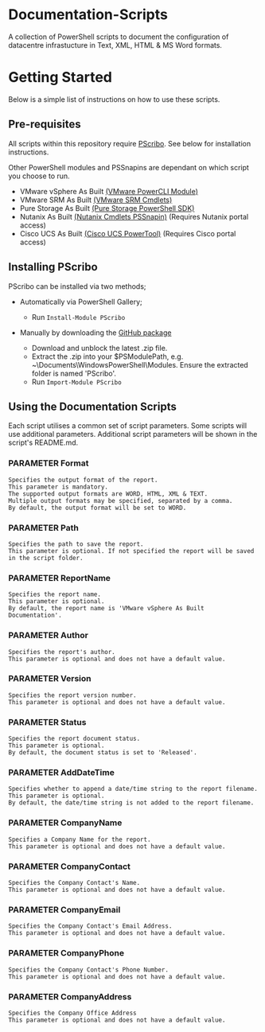 # Documentation-Scripts

A collection of PowerShell scripts to document the configuration of datacentre infrastucture in Text, XML, HTML & MS Word formats.

# Getting Started
Below is a simple list of instructions on how to use these scripts.

## Pre-requisites

All scripts within this repository require [PScribo](https://github.com/iainbrighton/PScribo). See below for installation instructions.

Other PowerShell modules and PSSnapins are dependant on which script you choose to run.

- VMware vSphere As Built [(VMware PowerCLI Module)](https://www.powershellgallery.com/packages/VMware.PowerCLI/10.0.0.7895300)
- VMware SRM As Built [(VMware SRM Cmdlets)](https://github.com/benmeadowcroft/SRM-Cmdlets.git)
- Pure Storage As Built [(Pure Storage PowerShell SDK)](https://www.powershellgallery.com/packages/PureStoragePowerShellSDK/1.7.4.0)
- Nutanix As Built [(Nutanix Cmdlets PSSnapin)](https://portal.nutanix.com) (Requires Nutanix portal access)
- Cisco UCS As Built [(Cisco UCS PowerTool)](https://software.cisco.com/download) (Requires Cisco portal access)

## Installing PScribo
PScribo can be installed via two methods;
- Automatically via PowerShell Gallery;
  - Run ```Install-Module PScribo```

- Manually by downloading the [GitHub package](https://github.com/iainbrighton/PScribo)
  - Download and unblock the latest .zip file.
  - Extract the .zip into your $PSModulePath, e.g. ~\Documents\WindowsPowerShell\Modules.
    Ensure the extracted folder is named 'PScribo'.
  - Run ```Import-Module PScribo```

## Using the Documentation Scripts

Each script utilises a common set of script parameters. Some scripts will use additional parameters. Additional script parameters will be shown in the script's README.md.

### PARAMETER Format
    Specifies the output format of the report.
    This parameter is mandatory.
    The supported output formats are WORD, HTML, XML & TEXT.
    Multiple output formats may be specified, separated by a comma.
    By default, the output format will be set to WORD.

### PARAMETER Path
    Specifies the path to save the report.
    This parameter is optional. If not specified the report will be saved in the script folder.
    
### PARAMETER ReportName
    Specifies the report name.
    This parameter is optional.
    By default, the report name is 'VMware vSphere As Built Documentation'. 

### PARAMETER Author
    Specifies the report's author.
    This parameter is optional and does not have a default value.

### PARAMETER Version
    Specifies the report version number.
    This parameter is optional and does not have a default value.

### PARAMETER Status
    Specifies the report document status.
    This parameter is optional.
    By default, the document status is set to 'Released'.

### PARAMETER AddDateTime
    Specifies whether to append a date/time string to the report filename.
    This parameter is optional. 
    By default, the date/time string is not added to the report filename.

### PARAMETER CompanyName
    Specifies a Company Name for the report.
    This parameter is optional and does not have a default value.

### PARAMETER CompanyContact
    Specifies the Company Contact's Name.
    This parameter is optional and does not have a default value.

### PARAMETER CompanyEmail
    Specifies the Company Contact's Email Address.
    This parameter is optional and does not have a default value.

### PARAMETER CompanyPhone
    Specifies the Company Contact's Phone Number.
    This parameter is optional and does not have a default value.

### PARAMETER CompanyAddress
    Specifies the Company Office Address
    This parameter is optional and does not have a default value.

